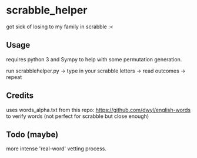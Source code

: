 # scrabble_helper
got sick of losing to my family in scrabble :<

## Usage
requires python 3 and Sympy to help with some permutation generation. 

run scrabblehelper.py -> type in your scrabble letters -> read outcomes -> repeat

## Credits

uses words_alpha.txt from this repo: https://github.com/dwyl/english-words to verify words (not perfect for scrabble but close enough)

## Todo (maybe) 

more intense 'real-word' vetting process.
